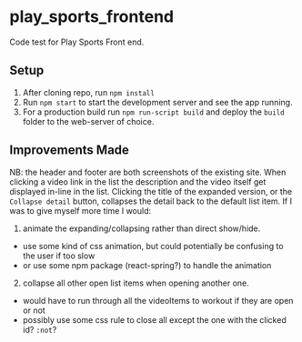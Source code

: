 # play_sports_frontend

Code test for Play Sports Front end.

## Setup
1) After cloning repo, run `npm install`
2) Run `npm start` to start the development server and see the app running.
3) For a production build run `npm run-script build` and deploy the `build` folder to the web-server of choice.

## Improvements Made
NB: the header and footer are both screenshots of the existing site.
When clicking a video link in the list the description and the video itself get displayed in-line in the list.
Clicking the title of the expanded version, or the `Collapse detail` button, collapses the detail back to the default list item.
If I was to give myself more time I would:
1) animate the expanding/collapsing rather than direct show/hide.
- use some kind of css animation, but could potentially be confusing to the user if too slow
- or use some npm package (react-spring?) to handle the animation
2) collapse all other open list items when opening another one.
- would have to run through all the videoItems to workout if they are open or not
- possibly use some css rule to close all except the one with the clicked id? `:not`?
